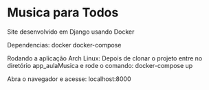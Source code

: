 # Musica para Todos
Site desenvolvido em Django usando Docker

Dependencias:
  docker
  docker-compose
  
 
Rodando a aplicação Arch Linux:
  Depois de clonar o projeto entre no diretório app_aulaMusica e rode o comando:
    docker-compose up
  
  Abra o navegador e acesse:
    localhost:8000

